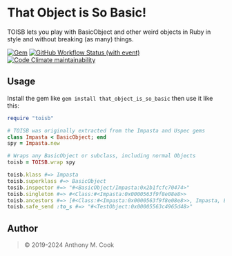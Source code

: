 That Object is So Basic!
========================

TOISB lets you play with BasicObject and other weird objects in Ruby in style and without breaking (as many) things.

[![Gem](https://img.shields.io/gem/v/that_object_is_so_basic.svg?style=for-the-badge)](https://rubygems.org/gems/that_object_is_so_basic)
[![GitHub Workflow Status (with event)](https://img.shields.io/github/actions/workflow/status/acook/that_object_is_so_basic/ruby.yml?style=for-the-badge)](https://github.com/acook/that_object_is_so_basic/actions)
[![Code Climate maintainability](https://img.shields.io/codeclimate/maintainability/acook/that_object_is_so_basic.svg?style=for-the-badge)](https://codeclimate.com/github/acook/that_object_is_so_basic)

Usage
-----

Install the gem like `gem install that_object_is_so_basic` then use it like this:

~~~ruby
require "toisb"

# TOISB was originally extracted from the Impasta and Uspec gems
class Impasta < BasicObject; end
spy = Impasta.new

# Wraps any BasicObject or subclass, including normal Objects
toisb = TOISB.wrap spy

toisb.klass #=> Impasta
toisb.superklass #=> BasicObject
tosib.inspector #=> "#<BasicObject/Impasta:0x2b1fcfc70474>"
toisb.singleton #=> #<Class:#<Impasta:0x0000563f9f8e08e8>>
toisb.ancestors #=> [#<Class:#<Impasta:0x0000563f9f8e08e8>>, Impasta, BasicObject]
toisb.safe_send :to_s #=> "#<TestObject:0x00005563c4965d48>"
~~~

Author
------

> © 2019-2024 Anthony M. Cook
